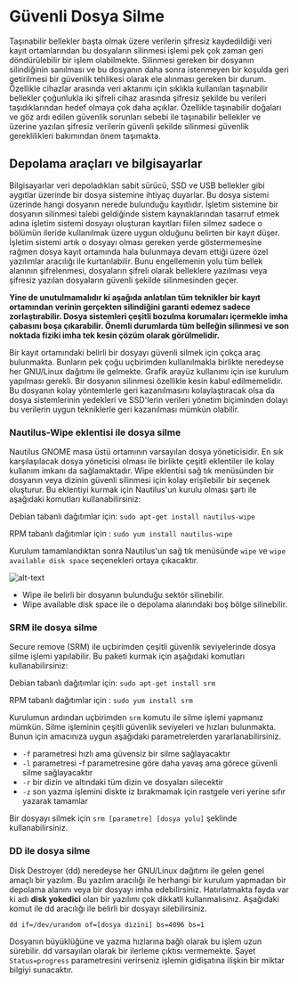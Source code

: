 # Güvenli Dosya Silme

Taşınabilir bellekler başta olmak üzere verilerin şifresiz kaydedildiği veri kayıt ortamlarından bu dosyaların silinmesi işlemi pek çok zaman geri döndürülebilir bir işlem olabilmekte. Silinmesi gereken bir dosyanın silindiğinin sanılması ve bu dosyanın daha sonra istenmeyen bir koşulda geri getirilmesi bir güvenlik tehlikesi olarak ele alınması gereken bir durum. Özellikle cihazlar arasında veri aktarımı için sıklıkla kullanılan taşınabilir bellekler çoğunlukla iki şifreli cihaz arasında şifresiz şekilde bu verileri taşıdıklarından hedef olmaya çok daha açıklar. Özellikle taşınabilir doğaları ve göz ardı edilen güvenlik sorunları sebebi ile taşınabilir bellekler ve üzerine yazılan şifresiz verilerin güvenli şekilde silinmesi güvenlik gereklilikleri bakımından önem taşımakta.

## Depolama araçları ve bilgisayarlar

Bilgisayarlar veri depoladıkları sabit sürücü, SSD ve USB bellekler gibi aygıtlar üzerinde bir dosya sistemine ihtiyaç duyarlar. Bu dosya sistemi üzerinde hangi dosyanın nerede bulunduğu kayıtlıdır. İşletim sistemine bir dosyanın silinmesi talebi geldiğinde sistem kaynaklarından tasarruf etmek adına işletim sistemi dosyayı oluşturan kayıtları fiilen silmez sadece o bölümün ileride kullanılmak üzere uygun olduğunu belirten bir kayıt düşer. İşletim sistemi artık o dosyayı olması gereken yerde göstermemesine rağmen dosya kayıt ortamında hala bulunmaya devam ettiği üzere özel yazılımlar aracılığı ile kurtarılabilir. Bunu engellemenin yolu tüm bellek alanının şifrelenmesi, dosyaların şifreli olarak belleklere yazılması veya şifresiz yazılan dosyaların güvenli şekilde silinmesinden geçer.

**Yine de unutulmamalıdır ki aşağıda anlatılan tüm teknikler bir kayıt ortamından verinin gerçekten silindiğini garanti edemez sadece zorlaştırabilir. Dosya sistemleri çeşitli bozulma korumaları içermekle imha çabasını boşa çıkarabilir. Önemli durumlarda tüm belleğin silinmesi ve son noktada fiziki imha tek kesin çözüm olarak görülmelidir.**

Bir kayıt ortamındaki belirli bir dosyayı güvenli silmek için çokça araç bulunmakta. Bunların pek çoğu uçbirimden kullanılmakla birlikte neredeyse her GNU/Linux dağıtımı ile gelmekte. Grafik arayüz kullanımı için ise kurulum yapılması gerekli. Bir dosyanın silinmesi özellikle kesin kabul edilmemelidir. Bu dosyanın kolay yöntemlerle geri kazanılmasını kolaylaştıracak olsa da dosya sistemlerinin yedekleri ve SSD'lerin verileri yönetim biçiminden dolayı bu verilerin uygun tekniklerle geri kazanılması mümkün olabilir.

### Nautilus-Wipe eklentisi ile dosya silme

Nautilus GNOME masa üstü ortamının varsayılan dosya yöneticisidir. En sık karşılaşılacak dosya yöneticisi olması ile birlikte çeşitli eklentiler ile kolay kullanım imkanı da sağlamaktadır. Wipe eklentisi sağ tık menüsünden bir dosyanın veya dizinin güvenli silinmesi için kolay erişilebilir bir seçenek oluşturur. Bu eklentiyi kurmak için Nautilus'un kurulu olması şartı ile aşağıdaki komutları kullanabilirsiniz:

Debian tabanlı dağıtımlar için: `sudo apt-get install nautilus-wipe`

RPM tabanlı dağıtımlar için : `sudo yum install nautilus-wipe`

Kurulum tamamlandıktan sonra Nautilus'un sağ tık menüsünde `wipe` ve `wipe available disk space` seçenekleri ortaya çıkacaktır.

![alt-text](/cihaz_guvenligi/dosya_silme/wipe_menu.png)

* Wipe ile belirli bir dosyanın bulunduğu sektör silinebilir.
* Wipe available disk space ile o depolama alanındaki boş bölge silinebilir.

### SRM ile dosya silme

Secure remove (SRM) ile uçbirimden çeşitli güvenlik seviyelerinde dosya silme işlemi yapılabilir. Bu paketi kurmak için aşağıdaki komutları kullanabilirsiniz:

Debian tabanlı dağıtımlar için: `sudo apt-get install srm`

RPM tabanlı dağıtımlar için : `sudo yum install srm`

Kurulumun ardından uçbirimden `srm` komutu ile silme işlemi yapmanız mümkün. Silme işleminin çeşitli güvenlik seviyeleri ve hızları bulunmakta. Bunun için amacınıza uygun aşağıdaki parametrelerden yararlanabilirsiniz.

* `-f` parametresi hızlı ama güvensiz bir silme sağlayacaktır
* `-l` parametresi -f parametresine göre daha yavaş ama görece güvenli silme sağlayacaktır
* `-r` bir dizin ve altındaki tüm dizin ve dosyaları silecektir
* `-z` son yazma işlemini diskte iz bırakmamak için rastgele veri yerine sıfır yazarak tamamlar

Bir dosyayı silmek için `srm [parametre] [dosya yolu]` şeklinde kullanabilirsiniz.

### DD ile dosya silme

Disk Destroyer (dd) neredeyse her GNU/Linux dağıtımı ile gelen genel amaçlı bir yazılım. Bu yazılım aracılığı ile herhangi bir kurulum yapmadan bir depolama alanını veya bir dosyayı imha edebilirsiniz. Hatırlatmakta fayda var ki adı **disk yokedici** olan bir yazılımı çok dikkatli kullanmalısınız. Aşağıdaki komut ile dd aracılığı ile belirli bir dosyayı silebilirsiniz.

`dd if=/dev/urandom of=[dosya dizini] bs=4096 bs=1`

Dosyanın büyüklüğüne ve yazma hızlarına bağlı olarak bu işlem uzun sürebilir. dd varsayılan olarak bir ilerleme çıktısı vermemekte. Şayet `Status=progress` parametresini verirseniz işlemin gidişatına ilişkin bir miktar bilgiyi sunacaktır.
